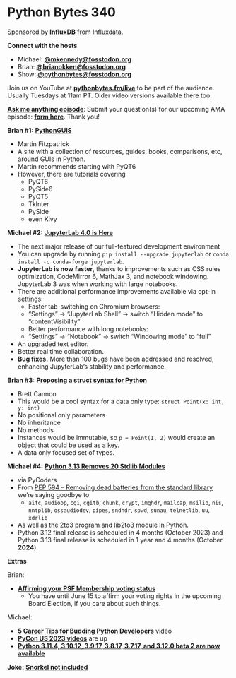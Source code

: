 # Python Bytes 340

Sponsored by [**InfluxDB**](https://pythonbytes.fm/influxdata) from Influxdata.

**Connect with the hosts**

- Michael: [**@mkennedy@fosstodon.org**](https://fosstodon.org/@mkennedy)
- Brian: [**@brianokken@fosstodon.org**](https://fosstodon.org/@brianokken)
- Show: [**@pythonbytes@fosstodon.org**](https://fosstodon.org/@pythonbytes)

Join us on YouTube at [**pythonbytes.fm/live**](https://pythonbytes.fm/stream/live) to be part of the audience. Usually Tuesdays at 11am PT. Older video versions available there too.

[**Ask me anything episode**](https://pythonbytes.fm/ama2023): Submit your question(s) for our upcoming AMA episode: [**form here**](https://pythonbytes.fm/ama2023). Thank you!

**Brian #1:** [**PythonGUIS**](https://www.pythonguis.com)

- Martin Fitzpatrick
- A site with a collection of resources, guides, books, comparisons, etc, around GUIs in Python.
- Martin recommends starting with PyQT6
- However, there are tutorials covering
    - PyQT6
    - PySide6
    - PyQT5
    - TkInter
    - PySide
    - even Kivy

**Michael #2:** [**JupyterLab 4.0 is Here**](https://blog.jupyter.org/jupyterlab-4-0-is-here-388d05e03442)

- The next major release of our full-featured development environment
- You can upgrade by running `pip install --upgrade jupyterlab` or `conda install -c conda-forge jupyterlab`. 
- **JupyterLab is now faster**, thanks to improvements such as CSS rules optimization, CodeMirror 6, MathJax 3, and notebook windowing. JupyterLab 3 was when working with large notebooks.
- There are additional performance improvements available via opt-in settings:
    - Faster tab-switching on Chromium browsers:
    - “Settings” → “JupyterLab Shell” → switch “Hidden mode” to “contentVisibility”
    - Better performance with long notebooks:
    - “Settings” → “Notebook” → switch “Windowing mode” to “full”
- An upgraded text editor. 
- Better real time collaboration.
- **Bug fixes.** More than 100 bugs have been addressed and resolved, enhancing JupyterLab’s stability and performance. 

**Brian #3:** [**Proposing a struct syntax for Python**](https://snarky.ca/proposing-a-struct-syntax/)

- Brett Cannon
- This would be a cool syntax for a data only type: `struct Point(x: int, y: int)`
- No positional only parameters
- No inheritance
- No methods
- Instances would be immutable, so `p = Point(1, 2)` would create an object that could be used as a key.
- A data only focused set of types. 

**Michael #4:** [**Python 3.13 Removes 20 Stdlib Modules**](https://discuss.python.org/t/pep-594-has-been-implemented-python-3-13-removes-20-stdlib-modules/27124)

- via PyCoders
- From [PEP 594 – Removing dead batteries from the standard library](https://peps.python.org/pep-0594/) we’re saying goodbye to
    - `aifc`, `audioop`, `cgi`, `cgitb`, `chunk`, `crypt`, `imghdr`, `mailcap`, `msilib`, `nis`, `nntplib`, `ossaudiodev`, `pipes`, `sndhdr`, `spwd`, `sunau`, `telnetlib`, `uu`, `xdrlib`
- As well as the 2to3 program and lib2to3 module in Python.
- Python 3.12 final release is scheduled in 4 months (October 2023) and Python 3.13 final release is scheduled in 1 year and 4 months (October **2024**).

**Extras** 

Brian:

- [**Affirming your PSF Membership voting status**](https://pyfound.blogspot.com/2023/06/affirming-your-psf-membership-voting.html)
    - You have until June 15 to affirm your voting rights in the upcoming Board Election, if you care about such things.

Michael:

- [**5 Career Tips for Budding Python Developers**](https://www.youtube.com/watch?v=8DgvzwqEHUs) video
- [**PyCon US 2023 videos**](https://www.youtube.com/playlist?list=PL2Uw4_HvXqvY2zhJ9AMUa_Z6dtMGF3gtb) are up
- [**Python 3.11.4, 3.10.12, 3.9.17, 3.8.17, 3.7.17, and 3.12.0 beta 2 are now available**](https://pythoninsider.blogspot.com/2023/06/python-3114-31012-3917-3817-3717-and.html)

**Joke:** [**Snorkel not included**](https://fosstodon.org/@kimvanwyk/110501443665450503)

